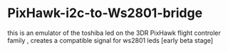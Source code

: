 # PixHawk-i2c-to-Ws2801-bridge
this is an emulator of the toshiba led on the 3DR PixHawk flight controler family , creates a compatible signal for ws2801 leds [early beta stage]
